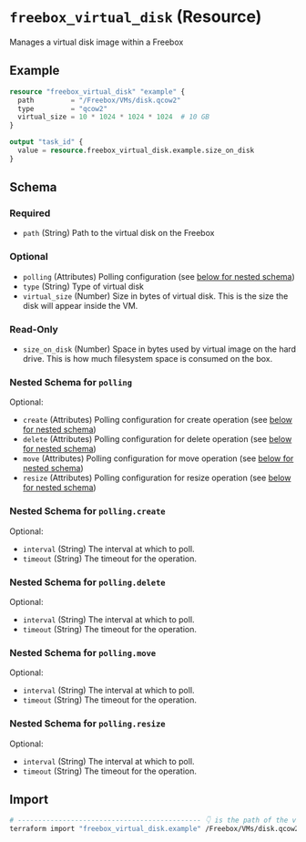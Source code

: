 # `freebox_virtual_disk` (Resource)

Manages a virtual disk image within a Freebox

## Example

```terraform
resource "freebox_virtual_disk" "example" {
  path         = "/Freebox/VMs/disk.qcow2"
  type         = "qcow2"
  virtual_size = 10 * 1024 * 1024 * 1024  # 10 GB
}

output "task_id" {
  value = resource.freebox_virtual_disk.example.size_on_disk
}
```

<!-- schema generated by tfplugindocs -->
## Schema

### Required

- `path` (String) Path to the virtual disk on the Freebox

### Optional

- `polling` (Attributes) Polling configuration (see [below for nested schema](#nestedatt--polling))
- `type` (String) Type of virtual disk
- `virtual_size` (Number) Size in bytes of virtual disk. This is the size the disk will appear inside the VM.

### Read-Only

- `size_on_disk` (Number) Space in bytes used by virtual image on the hard drive. This is how much filesystem space is consumed on the box.

<a id="nestedatt--polling"></a>
### Nested Schema for `polling`

Optional:

- `create` (Attributes) Polling configuration for create operation (see [below for nested schema](#nestedatt--polling--create))
- `delete` (Attributes) Polling configuration for delete operation (see [below for nested schema](#nestedatt--polling--delete))
- `move` (Attributes) Polling configuration for move operation (see [below for nested schema](#nestedatt--polling--move))
- `resize` (Attributes) Polling configuration for resize operation (see [below for nested schema](#nestedatt--polling--resize))

<a id="nestedatt--polling--create"></a>
### Nested Schema for `polling.create`

Optional:

- `interval` (String) The interval at which to poll.
- `timeout` (String) The timeout for the operation.


<a id="nestedatt--polling--delete"></a>
### Nested Schema for `polling.delete`

Optional:

- `interval` (String) The interval at which to poll.
- `timeout` (String) The timeout for the operation.


<a id="nestedatt--polling--move"></a>
### Nested Schema for `polling.move`

Optional:

- `interval` (String) The interval at which to poll.
- `timeout` (String) The timeout for the operation.


<a id="nestedatt--polling--resize"></a>
### Nested Schema for `polling.resize`

Optional:

- `interval` (String) The interval at which to poll.
- `timeout` (String) The timeout for the operation.

## Import

```sh
# --------------------------------------------- 👇 is the path of the virtual disk
terraform import "freebox_virtual_disk.example" /Freebox/VMs/disk.qcow2
```
